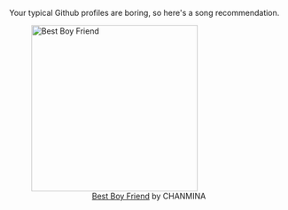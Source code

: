 Your typical Github profiles are boring, so here's a song recommendation.
<figure><img width="300" height="300" src="https://i.scdn.co/image/ab67616d0000b273a97dae53175d023473f57aee" alt="Best Boy Friend" /><figcaption align="center"><a href="https://open.spotify.com/track/4gIxoEiImPtGVI4skcf3xT" target="_blank">Best Boy Friend</a> by CHANMINA</figcaption></figure>
